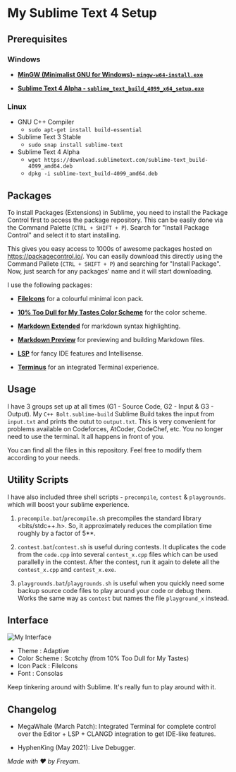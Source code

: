 # My Sublime Text 4 Setup

## Prerequisites
### Windows
* [**MinGW (Minimalist GNU for Windows)- `mingw-w64-install.exe`**](https://sourceforge.net/projects/mingw-w64/files/Toolchains%20targetting%20Win32/Personal%20Builds/mingw-builds/installer/mingw-w64-install.exe/download "Direct Download Link")

* [**Sublime Text 4 Alpha - `sublime_text_build_4099_x64_setup.exe`**](https://download.sublimetext.com/sublime_text_build_4099_x64_setup.exe "Direct Download Link")
### Linux
* GNU C++ Compiler
    - `sudo apt-get install build-essential`
* Sublime Text 3 Stable
    - `sudo snap install sublime-text`
* Sublime Text 4 Alpha
    - `wget https://download.sublimetext.com/sublime-text_build-4099_amd64.deb`
    - `dpkg -i sublime-text_build-4099_amd64.deb`

## Packages

To install Packages (Extensions) in Sublime, you need to install the Package Control first to access the package repository. This can be easily done via the Command Palette (`CTRL + SHIFT + P`). Search for "Install Package Control" and select it to start installing.

This gives you easy access to 1000s of awesome packages hosted on https://packagecontrol.io/. You can easily download this directly using the Command Pallete (`CTRL + SHIFT + P`) and searching for "Install Package". Now, just search for any packages' name and it will start downloading.

I use the following packages:

* [**FileIcons**](https://packagecontrol.io/packages/FileIcons "Download Link") for a colourful minimal icon pack.

* [**10% Too Dull for My Tastes Color Scheme**](https://packagecontrol.io/packages/10%25%20Too%20Dull%20for%20My%20Tastes%20Color%20Scheme "Download Link") for the color scheme.

* [**Markdown Extended**](https://packagecontrol.io/packages/Markdown%20Extended "Download Link") for markdown syntax highlighting.

* [**Markdown Preview**](https://packagecontrol.io/packages/MarkdownPreview "Download Link") for previewing and building Markdown files.

* [**LSP**](https://packagecontrol.io/packages/LSP "Download Link") for fancy IDE features and Intellisense.

* [**Terminus**](https://packagecontrol.io/packages/Terminus "Download Link") for an integrated Terminal experience.

## Usage
I have 3 groups set up at all times (G1 - Source Code, G2 - Input & G3 - Output). My `C++ Bolt.sublime-build` Sublime Build takes the input from `input.txt` and prints the outut to `output.txt`. This is very convenient for problems available on Codeforces, AtCoder, CodeChef, etc. You no longer need to use the terminal. It all happens in front of you.

You can find all the files in this repository. Feel free to modify them according to your needs.

## Utility Scripts
I have also included three shell scripts - `precompile`,  `contest` & `playgrounds`. which will boost your sublime experience.

1. `precompile.bat`/`precompile.sh` precompiles the standard library <bits/stdc++.h>. So, it approximately reduces the compilation time roughly by a factor of 5**.

2. `contest.bat`/`contest.sh` is useful during contests. It duplicates the code from the `code.cpp` into several `contest_x.cpp` files which can be used parallelly in the contest. After the contest, run it again to delete all the `contest_x.cpp` and `contest_x.exe`.

3. `playgrounds.bat`/`playgrounds.sh` is useful when you quickly need some backup source code files to play around your code or debug them. Works the same way as `contest` but names the file `playground_x` instead.


## Interface

![My Interface](utils/interfacee.png "My Interface")

* Theme : Adaptive
* Color Scheme : Scotchy (from 10% Too Dull for My Tastes)
* Icon Pack : FileIcons
* Font : Consolas

Keep tinkering around with Sublime. It's really fun to play around with it.

## Changelog
* MegaWhale (March Patch): Integrated Terminal for complete control over the Editor + LSP + CLANGD integration to get IDE-like features.

* HyphenKing (May 2021): Live Debugger.


*Made with :heart: by Freyam.*
